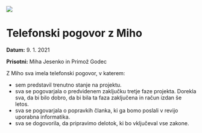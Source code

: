 ![](logos.png)

# Telefonski pogovor z Miho

**Datum:** 9. 1. 2021

**Prisotni:** Miha Jesenko in Primož Godec 

Z Miho sva imela telefonski pogovor, v katerem:
- sem predstavil trenutno stanje na projektu.
- sva se pogovarjala o predvidenem zaključku tretje faze projekta. Dorekla sva, da bi bilo dobro, da bi bila ta faza zaključena in račun izdan še letos.
- sva se pogovarjala o popravkih članka, ki ga bomo poslali v revijo uporabna informatika.
- sva se dogovorila, da pripravimo delotok, ki bo vključeval vse zakone.

